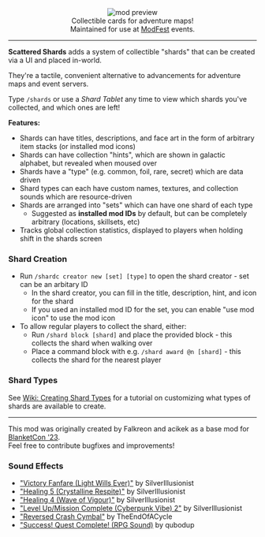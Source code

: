 <!--suppress HtmlDeprecatedTag, XmlDeprecatedElement -->
<center><img alt="mod preview" src="https://cdn.modrinth.com/data/DB9GU3tx/images/fa20b10e5056ddf03b3f938f8818c7f0d0bbd2c7.png" /></center>

<center>
Collectible cards for adventure maps!<br/>
Maintained for use at <a href="https://modfest.net">ModFest</a> events.
</center>

---

**Scattered Shards** adds a system of collectible "shards" that can be created via a UI and placed in-world.

They're a tactile, convenient alternative to advancements for adventure maps and event servers.

Type `/shards` or use a *Shard Tablet* any time to view which shards you've collected, and which ones are left!

**Features:**
- Shards can have titles, descriptions, and face art in the form of arbitrary item stacks (or installed mod icons)
- Shards can have collection "hints", which are shown in galactic alphabet, but revealed when moused over
- Shards have a "type" (e.g. common, foil, rare, secret) which are data driven
- Shard types can each have custom names, textures, and collection sounds which are resource-driven
- Shards are arranged into "sets" which can have one shard of each type
	- Suggested as **installed mod IDs** by default, but can be completely arbitrary (locations, skillsets, etc)
- Tracks global collection statistics, displayed to players when holding shift in the shards screen

### Shard Creation

- Run `/shardc creator new [set] [type]` to open the shard creator - set can be an arbitary ID
  - In the shard creator, you can fill in the title, description, hint, and icon for the shard
  - If you used an installed mod ID for the set, you can enable "use mod icon" to use the mod icon
- To allow regular players to collect the shard, either:
  - Run `/shard block [shard]` and place the provided block - this collects the shard when walking over
  - Place a command block with e.g. `/shard award @n [shard]` - this collects the shard for the nearest player

### Shard Types

See [Wiki: Creating Shard Types](https://github.com/ModFest/scattered-shards/wiki/Creating-Shard-Types) for a tutorial on customizing what types of shards are available to create.

---

This mod was originally created by Falkreon and acikek as a base mod for [BlanketCon '23](https://modfest.net/bc23).<br/>
Feel free to contribute bugfixes and improvements!

### Sound Effects

- ["Victory Fanfare (Light Wills Ever)"](https://freesound.org/people/SilverIllusionist/sounds/669324/) by SilverIllusionist
- ["Healing 5 (Crystalline Respite)"](https://freesound.org/people/SilverIllusionist/sounds/654071/) by SilverIllusionist
- ["Healing 4 (Wave of Vigour)"](https://freesound.org/people/SilverIllusionist/sounds/654070/) by SilverIllusionist
- ["Level Up/Mission Complete (Cyberpunk Vibe) 2"](https://freesound.org/people/SilverIllusionist/sounds/661240/) by SilverIllusionist
- ["Reversed Crash Cymbal"](https://freesound.org/people/TheEndOfACycle/sounds/674291/) by TheEndOfACycle
- ["Success! Quest Complete! (RPG Sound)](https://freesound.org/people/qubodup/sounds/166540/) by qubodup
